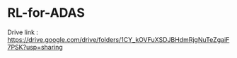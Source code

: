 # RL-for-ADAS
Drive link  : https://drive.google.com/drive/folders/1CY_kOVFuXSDJBHdmRjgNuTeZgaiF7PSK?usp=sharing
